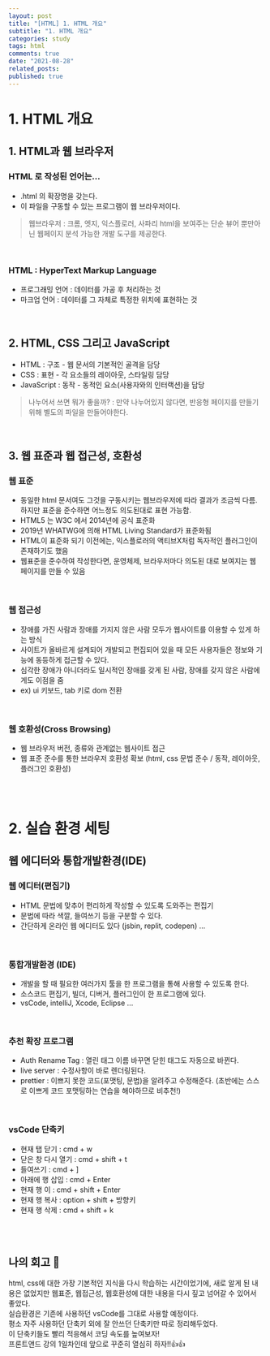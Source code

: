 ```yaml
---
layout: post
title: "[HTML] 1. HTML 개요"
subtitle: "1. HTML 개요"
categories: study
tags: html
comments: true
date: "2021-08-28"
related_posts:
published: true
---
```


# 1. HTML 개요

## 1. HTML과 웹 브라우저
### HTML 로 작성된 언어는...
- .html 의 확장명을 갖는다.
- 이 파일을 구동할 수 있는 프로그램이 웹 브라우저이다.
> 웹브라우저 : 크롬, 엣지, 익스플로러, 사파리
html을 보여주는 단순 뷰어 뿐만아닌 웹페이지 분석 가능한 개발 도구를 제공한다.

<br>

### HTML : HyperText Markup Language
- 프로그래밍 언어 : 데이터를 가공 후 처리하는 것
- 마크업 언어 : 데이터를 그 자체로 특정한 위치에 표현하는 것

<br>

## 2. HTML, CSS 그리고 JavaScript
- HTML : 구조 - 웹 문서의 기본적인 골격을 담당
- CSS : 표현 - 각 요소들의 레이아웃, 스타일링 담당
- JavaScript : 동작 - 동적인 요소(사용자와의 인터랙션)을 담당

> 나누어서 쓰면 뭐가 좋을까? : 만약 나누어있지 않다면, 반응형 페이지를 만들기 위해 별도의 파일을 만들어야한다.

<br>

## 3. 웹 표준과 웹 접근성, 호환성
### 웹 표준
- 동일한 html 문서여도 그것을 구동시키는 웹브라우저에 따라 결과가 조금씩 다름. 하지만 표준을 준수하면 어느정도 의도된대로 표현 가능함.
- HTML5 는 W3C 에서 2014년에 공식 표준화
- 2019년 WHATWG에 의해 HTML Living Standard가 표준화됨
- HTML이 표준화 되기 이전에는, 익스플로러의 액티브X처럼 독자적인 플러그인이 존재하기도 했음
- 웹표준을 준수하여 작성한다면, 운영체제, 브라우저마다 의도된 대로 보여지는 웹 페이지를 만들 수 있음

<br>


### 웹 접근성
- 장애를 가진 사람과 장애를 가지지 않은 사람 모두가 웹사이트를 이용할 수 있게 하는 방식
- 사이트가 올바르게 설계되어 개발되고 편집되어 있을 때 모든 사용자들은 정보와 기능에 동등하게 접근할 수 있다.
- 심각한 장애가 아니더라도 일시적인 장애를 갖게 된 사람, 장애를 갖지 않은 사람에게도 이점을 줌
- ex) ui 키보드, tab 키로 dom 전환

<br>

### 웹 호환성(Cross Browsing)
- 웹 브라우저 버전, 종류와 관계없는 웹사이트 접근
- 웹 표준 준수를 통한 브라우저 호환성 확보 (html, css 문법 준수 / 동작, 레이아웃, 플러그인 호환성)

<br><br>

# 2. 실습 환경 세팅
## 웹 에디터와 통합개발환경(IDE)
### 웹 에디터(편집기)
- HTML 문법에 맞추어 편리하게 작성할 수 있도록 도와주는 편집기
- 문법에 따라 색깔, 들여쓰기 등을 구분할 수 있다.
- 간단하게 온라인 웹 에디터도 있다 (jsbin, replit, codepen) ...

<br>

### 통합개발환경 (IDE)
- 개발을 할 때 필요한 여러가지 툴을 한 프로그램을 통해 사용할 수 있도록 한다.
- 소스코드 편집기, 빌더, 디버거, 플러그인이 한 프로그램에 있다.
- vsCode, intelliJ, Xcode, Eclipse ...

<br>

### 추천 확장 프로그램
- Auth Rename Tag : 열린 태그 이름 바꾸면 닫힌 태그도 자동으로 바뀐다.
- live server : 수정사항이 바로 렌더링된다.
- prettier : 이쁘지 못한 코드(포맷팅, 문법)을 알려주고 수정해준다. (초반에는 스스로 이쁘게 코드 포맷팅하는 연습을 해야하므로 비추천!)

<br>

### vsCode 단축키
- 현재 탭 닫기 : cmd + w
- 닫은 창 다시 열기 : cmd + shift + t
- 들여쓰기 : cmd + ]
- 아래에 행 삽입 : cmd + Enter
- 현재 행 이 : cmd + shift + Enter
- 현재 행 복사 : option + shift + 방향키
- 현재 행 삭제 : cmd + shift + k

<br><br>


## 나의 회고 🤫
html, css에 대한 가장 기본적인 지식을 다시 학습하는 시간이었기에, 새로 알게 된 내용은 없었지만 웹표준, 웹접근성, 웹호환성에 대한 내용을 다시 짚고 넘어갈 수 있어서 좋았다. <br>
실습환경은 기존에 사용하던 vsCode를 그대로 사용할 예정이다. <br>
평소 자주 사용하던 단축키 외에 잘 안쓰던 단축키만 따로 정리해두었다. <br>
이 단축키들도 빨리 적응해서 코딩 속도를 높여보자!<br>
프론트앤드 강의 1일차인데 앞으로 꾸준히 열심히 하자!!👍👍